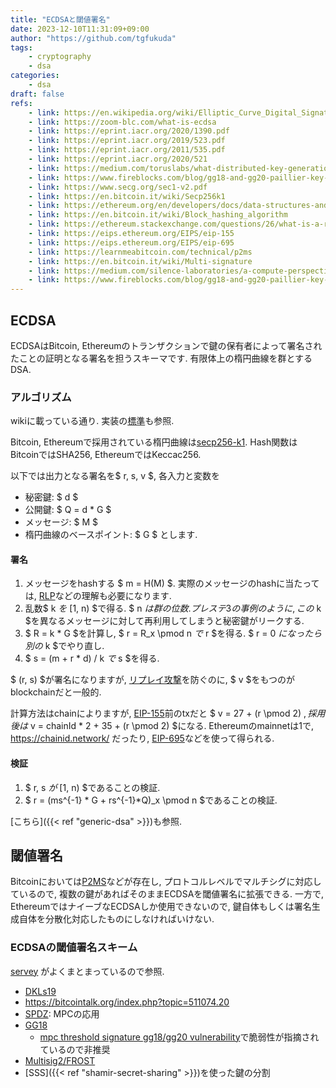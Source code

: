 ```yaml
---
title: "ECDSAと閾値署名"
date: 2023-12-10T11:31:09+09:00
author: "https://github.com/tgfukuda"
tags:
    - cryptography
    - dsa
categories:
    - dsa
draft: false
refs:
    - link: https://en.wikipedia.org/wiki/Elliptic_Curve_Digital_Signature_Algorithm
    - link: https://zoom-blc.com/what-is-ecdsa
    - link: https://eprint.iacr.org/2020/1390.pdf
    - link: https://eprint.iacr.org/2019/523.pdf
    - link: https://eprint.iacr.org/2011/535.pdf
    - link: https://eprint.iacr.org/2020/521
    - link: https://medium.com/toruslabs/what-distributed-key-generation-is-866adc79620
    - link: https://www.fireblocks.com/blog/gg18-and-gg20-paillier-key-vulnerability-technical-report/
    - link: https://www.secg.org/sec1-v2.pdf
    - link: https://en.bitcoin.it/wiki/Secp256k1
    - link: https://ethereum.org/en/developers/docs/data-structures-and-encoding/rlp/
    - link: https://en.bitcoin.it/wiki/Block_hashing_algorithm
    - link: https://ethereum.stackexchange.com/questions/26/what-is-a-replay-attack
    - link: https://eips.ethereum.org/EIPS/eip-155
    - link: https://eips.ethereum.org/EIPS/eip-695
    - link: https://learnmeabitcoin.com/technical/p2ms
    - link: https://en.bitcoin.it/wiki/Multi-signature
    - link: https://medium.com/silence-laboratories/a-compute-perspective-of-mpc-tss-paillier-in-ecdsa-revisited-3e7e92f4bd0a
    - link: https://www.fireblocks.com/blog/gg18-and-gg20-paillier-key-vulnerability-technical-report/
---
```


## ECDSA

ECDSAはBitcoin, Ethereumのトランザクションで鍵の保有者によって署名されたことの証明となる署名を担うスキーマです.
有限体上の楕円曲線を群とするDSA.

### アルゴリズム

wikiに載っている通り. 実装の[標準](https://www.secg.org/sec1-v2.pdf)も参照.

Bitcoin, Ethereumで採用されている楕円曲線は[secp256-k1](https://en.bitcoin.it/wiki/Secp256k1).
Hash関数はBitcoinではSHA256, EthereumではKeccac256.

以下では出力となる署名を$ r, s, v $, 各入力と変数を
- 秘密鍵: $ d $
- 公開鍵: $ Q = d * G $
- メッセージ: $ M $
- 楕円曲線のベースポイント: $ G $
とします.

#### 署名

1. メッセージをhashする $ m = H(M) $. 実際のメッセージのhashに当たっては, [RLP](https://ethereum.org/en/developers/docs/data-structures-and-encoding/rlp/)などの理解も必要になります.
2. 乱数$ k $を$ [1, n) $で得る. $ n $は群の位数. プレステ3の事例のように, この$ k $を異なるメッセージに対して再利用してしまうと秘密鍵がリークする.
3. $ R = k * G $を計算し, $ r = R_x \pmod n $で$ r $を得る. $ r = 0 $になったら別の$ k $でやり直し.
4. $ s = (m + r * d) / k $で$ s $を得る.

$ (r, s) $が署名になりますが, [リプレイ攻撃](https://ethereum.stackexchange.com/questions/26/what-is-a-replay-attack)を防ぐのに, $ v $をもつのがblockchainだと一般的.

計算方法はchainによりますが, [EIP-155](https://eips.ethereum.org/EIPS/eip-155)前のtxだと
$ v = 27 + (r \pmod 2) $,
採用後は$ v = chainId * 2 + 35 + (r \pmod 2) $になる.
Ethereumのmainnetは1で, https://chainid.network/ だったり, [EIP-695](https://eips.ethereum.org/EIPS/eip-695)などを使って得られる.

#### 検証

1. $ r, s $が$ [1, n) $であることの検証.
2. $ r = (ms^{-1} * G + rs^{-1}*Q)_x \pmod n $であることの検証.

[こちら]({{< ref "generic-dsa" >}})も参照.

## 閾値署名

Bitcoinにおいては[P2MS](https://learnmeabitcoin.com/technical/p2ms)などが存在し, プロトコルレベルでマルチシグに対応しているので, 複数の鍵があればそのままECDSAを閾値署名に拡張できる.
一方で, EthereumではナイーブなECDSAしか使用できないので, 鍵自体もしくは署名生成自体を分散化対応したものにしなければいけない.

### ECDSAの閾値署名スキーム

[servey](https://eprint.iacr.org/2020/1390.pdf) がよくまとまっているので参照.

- [DKLs19](https://eprint.iacr.org/2019/523.pdf)
- https://bitcointalk.org/index.php?topic=511074.20
- [SPDZ](https://eprint.iacr.org/2011/535.pdf): MPCの応用
- [GG18](https://www.fireblocks.com/blog/gg18-and-gg20-paillier-key-vulnerability-technical-report/)
    - [mpc threshold signature gg18/gg20 vulnerability](https://www.fireblocks.com/blog/gg18-and-gg20-paillier-key-vulnerability-technical-report/)で脆弱性が指摘されているので非推奨
- [Multisig2/FROST](https://bitcoin.stackexchange.com/questions/114182/how-do-musig2-and-frost-compare-for-multisig-key-aggregation-schemes)
- [SSS]({{< ref "shamir-secret-sharing" >}})を使った鍵の分割
